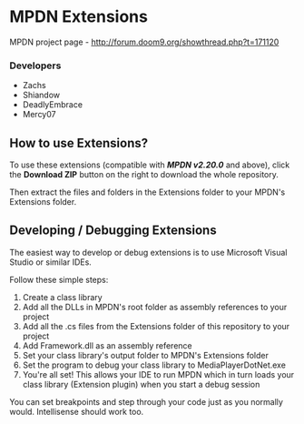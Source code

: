 MPDN Extensions
===============

MPDN project page - http://forum.doom9.org/showthread.php?t=171120

<H3>Developers</H3>
<ul>
<li>Zachs</li>
<li>Shiandow</li>
<li>DeadlyEmbrace</li>
<li>Mercy07</li>
</ul>


How to use Extensions?
----------------------

To use these extensions (compatible with ***MPDN v2.20.0*** and above), click the **Download ZIP** button on the right to download the whole repository.

Then extract the files and folders in the Extensions folder to your MPDN's Extensions folder.


Developing / Debugging Extensions
---------------------------------

The easiest way to develop or debug extensions is to use Microsoft Visual Studio or similar IDEs.

Follow these simple steps:
<ol>
<li>Create a class library</li>
<li>Add all the DLLs in MPDN's root folder as assembly references to your project</li>
<li>Add all the .cs files from the Extensions folder of this repository to your project</li>
<li>Add Framework.dll as an assembly reference</li>
<li>Set your class library's output folder to MPDN's Extensions folder</li>
<li>Set the program to debug your class library to MediaPlayerDotNet.exe</li>
<li>You're all set! This allows your IDE to run MPDN which in turn loads your class library (Extension plugin) when you start a debug session</li>
</ol>

You can set breakpoints and step through your code just as you normally would. Intellisense should work too.
